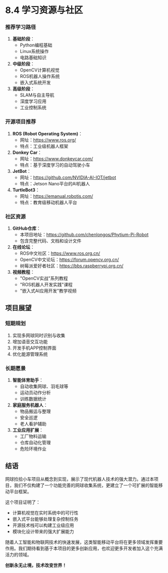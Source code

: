 # 8.4 学习资源与社区

### 推荐学习路径

1. **基础阶段**：
   - Python编程基础
   - Linux系统操作
   - 电路基础知识
2. **中级阶段**：
   - OpenCV计算机视觉
   - ROS机器人操作系统
   - 嵌入式系统开发
3. **高级阶段**：
   - SLAM与自主导航
   - 深度学习应用
   - 工业控制系统

### 开源项目推荐

1. **ROS (Robot Operating System)**：
   - 网址：https://www.ros.org/
   - 特点：工业级机器人框架
2. **Donkey Car**：
   - 网址：https://www.donkeycar.com/
   - 特点：基于深度学习的自动驾驶小车
3. **JetBot**：
   - 网址：https://github.com/NVIDIA-AI-IOT/jetbot
   - 特点：Jetson Nano平台的AI机器人
4. **TurtleBot3**：
   - 网址：https://emanual.robotis.com/
   - 特点：教育级移动机器人平台

### 社区资源

1. **GitHub仓库**：
   - 本项目地址：https://github.com/chenlongos/Phytium-Pi-Robot
   - 包含完整代码、文档和设计文件
2. **在线论坛**：
   - ROS中文社区：https://www.ros.org.cn/
   - OpenCV中文论坛：https://forum.opencv.org.cn/
   - 树莓派爱好者社区：https://bbs.raspberrypi.org.cn/
3. **视频教程**：
   - "OpenCV实战"系列教程
   - "ROS机器人开发实践"课程
   - "嵌入式AI应用开发"教学视频

## 项目展望

### 短期规划

1. 实现多网球同时识别与收集
2. 增加语音交互功能
3. 开发手机APP控制界面
4. 优化能源管理系统

### 长期愿景

1. **智能体育助手**：
   - 自动收集网球、羽毛球等
   - 运动员动作分析
   - 训练数据统计
2. **家庭服务机器人**：
   - 物品搬运与整理
   - 安全巡逻
   - 老人看护辅助
3. **工业应用扩展**：
   - 工厂物料运输
   - 仓库自动化管理
   - 危险环境作业

## 结语

网球捡拾小车项目从概念到实现，展示了现代机器人技术的强大潜力。通过本项目，我们不仅构建了一个功能完善的网球收集系统，更建立了一个可扩展的智能移动平台框架。

这个项目证明了：

- 计算机视觉在实时系统中的可行性
- 嵌入式平台能够处理复杂控制任务
- 开源技术栈可以构建工业级应用
- 模块化设计带来的强大扩展能力

随着人工智能和物联网技术的快速发展，这类智能移动平台将在更多领域发挥重要作用。我们期待看到基于本项目的更多创新应用，也欢迎更多开发者加入这个充满活力的领域。

**创新永无止境，技术改变世界！**